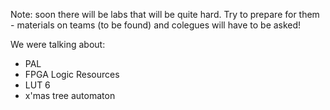 Note: soon there will be labs that will be quite hard. Try to prepare for them - materials on teams (to be found) and colegues will have to be asked!

We were talking about:
- PAL 
- FPGA Logic Resources
- LUT 6
- x'mas tree automaton

